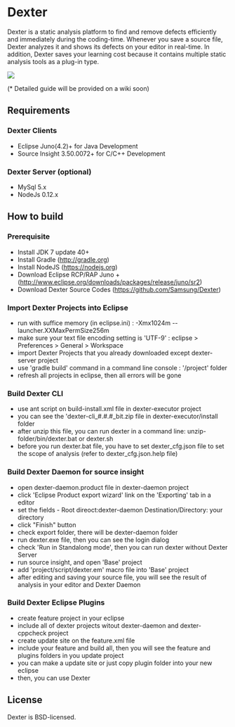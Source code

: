 # Dexter
Dexter is a static analysis platform to find and remove defects efficiently and immediately during the coding-time. Whenever you save a source file, Dexter analyzes it and shows its defects on your editor in real-time. In addition, Dexter saves your learning cost because it contains multiple static analysis tools as a plug-in type.

![](https://github.com/Samsung/Dexter/blob/master/wiki/image/overview.png)

(* Detailed guide will be provided on a wiki soon)

## Requirements

### Dexter Clients
- Eclipse Juno(4.2)+ for Java Development
- Source Insight 3.50.0072+ for C/C++ Development

### Dexter Server (optional)
- MySql 5.x
- NodeJs 0.12.x

## How to build
### Prerequisite
- Install JDK 7 update 40+
- Install Gradle (http://gradle.org)
- Install NodeJS (https://nodejs.org)
- Download Eclipse RCP/RAP Juno + (http://www.eclipse.org/downloads/packages/release/juno/sr2)
- Download Dexter Source Codes (https://github.com/Samsung/Dexter)

### Import Dexter Projects into Eclipse 
- run with suffice memory (in eclipse.ini) : -Xmx1024m --launcher.XXMaxPermSize256m
- make sure your text file encoding setting is 'UTF-9' : eclipse > Preferences > General > Workspace
- import Dexter Projects that you already downloaded except dexter-server project
- use 'gradle build' command in a command line console : '/project' folder
- refresh all projects in eclipse, then all errors will be gone

### Build Dexter CLI
- use ant script on build-install.xml file in dexter-executor project
- you can see the 'dexter-cli_#.#.#_bit.zip file in dexter-executor/install folder
- after unzip this file, you can run dexter in a command line: unzip-folder/bin/dexter.bat or dexter.sh
- before you run dexter.bat file, you have to set dexter_cfg.json file to set the scope of analysis (refer to dexter_cfg.json.help file)

### Build Dexter Daemon for source insight
- open dexter-daemon.product file in dexter-daemon project
- click 'Eclipse Product export wizard' link on the 'Exporting' tab in a editor
- set the fields - Root direoct:dexter-daemon  Destination/Directory: your directory
- click "Finish" button
- check export folder, there will be dexter-daemon folder
- run dexter.exe file, then you can see the login dialog
- check 'Run in Standalong mode', then you can run dexter without Dexter Server
- run source insight, and open 'Base' project
- add 'project/script/dexter.em' macro file into 'Base' project
- after editing and saving your source file, you will see the result of analysis in your editor and Dexter Daemon

### Build Dexter Eclipse Plugins
- create feature project in your eclipse
- include all of dexter projects witout dexter-daemon and dexter-cppcheck project
- create update site on the feature.xml file
- include your feature and build all, then you will see the feature and plugins folders in you update project
- you can make a update site or just copy plugin folder into your new eclipse
- then, you can use Dexter

## License
Dexter is BSD-licensed.
